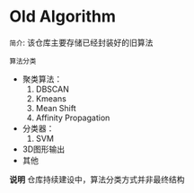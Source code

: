 # Old Algorithm

`简介`: 该仓库主要存储已经封装好的旧算法

`算法分类`
+ 聚类算法：
    1. DBSCAN
    2. Kmeans
    3. Mean Shift
    4. Affinity Propagation
+ 分类器：
    1. SVM
+ 3D图形输出
+ 其他


**说明**
仓库持续建设中，算法分类方式并非最终结构